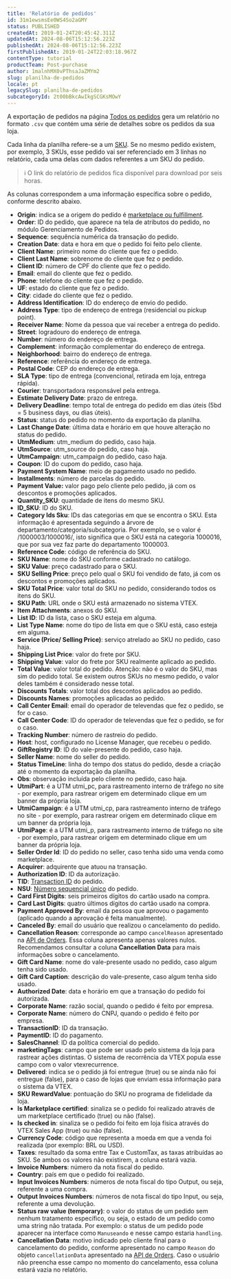 ```yaml
---
title: 'Relatório de pedidos'
id: 31m1ewsmsEe0WS4So2aGMY
status: PUBLISHED
createdAt: 2019-01-24T20:45:42.311Z
updatedAt: 2024-08-06T15:12:56.223Z
publishedAt: 2024-08-06T15:12:56.223Z
firstPublishedAt: 2019-01-24T22:03:18.967Z
contentType: tutorial
productTeam: Post-purchase
author: 1malnhMX0vPThsaJaZMYm2
slug: planilha-de-pedidos
locale: pt
legacySlug: planilha-de-pedidos
subcategoryId: 2t00bBkcAwIkgSCGKsMOwY
---
```


A exportação de pedidos na página [Todos os pedidos](https://help.vtex.com/pt/tutorial/todos-os-pedidos--2QTduKHAJMFIZ3BAsi6Pi) gera um relatório no formato `.csv` que contém uma série de detalhes sobre os pedidos da sua loja.

Cada linha da planilha refere-se a um [SKU](https://help.vtex.com/pt/tutorial/o-que-e-um-sku--1K75s4RXAQyOuGUYKMM68u). Se no mesmo pedido existem, por exemplo, 3 SKUs, esse pedido vai ser referenciado em 3 linhas no relatório, cada uma delas com dados referentes a um SKU do pedido.

>ℹ️ O link do relatório de pedidos fica disponível para download por seis horas.

As colunas correspondem a uma informação específica sobre o pedido, conforme descrito abaixo.

*   **Origin**: indica se a origem do pedido é [marketplace ou fulfillment](https://help.vtex.com/pt/tutorial/estrategias-de-marketplace-na-vtex--tutorials_402).
*   **Order**: ID do pedido, que aparece na tela de atributos do pedido, no módulo Gerenciamento de Pedidos.
*   **Sequence**: sequência numérica da transação do pedido.
*   **Creation Date**: data e hora em que o pedido foi feito pelo cliente.
*   **Client Name**: primeiro nome do cliente que fez o pedido.
*   **Client Last Name**: sobrenome do cliente que fez o pedido.
*   **Client ID**: número de CPF do cliente que fez o pedido.
*   **Email**: email do cliente que fez o pedido.
*   **Phone**: telefone do cliente que fez o pedido.
*   **UF**: estado do cliente que fez o pedido.
*   **City**: cidade do cliente que fez o pedido.
*   **Address Identification**: ID do endereço de envio do pedido.
*   **Address Type**: tipo de endereço de entrega (residencial ou pickup point).
*   **Receiver Name**: Nome da pessoa que vai receber a entrega do pedido.
*   **Street**: logradouro do endereço de entrega.
*   **Number**: número do endereço de entrega.
*   **Complement**: informação complementar do endereço de entrega.
*   **Neighborhood**: bairro do endereço de entrega.
*   **Reference**: referência do endereço de entrega.
*   **Postal  Code**: CEP do endereço de entrega.
*   **SLA Type**: tipo de entrega (convencional, retirada em loja, entrega rápida).
*   **Courier**: transportadora responsável pela entrega.
*   **Estimate Delivery Date**: prazo de entrega.
*   **Delivery Deadline**: tempo total de entrega do pedido em dias úteis (5bd = 5 business days, ou dias úteis).
*   **Status**: status do pedido no momento da exportação da planilha.
*   **Last Change Date**: última data e horário em que houve alteração no status do pedido.
*   **UtmMedium**: utm_medium do pedido, caso haja.
*   **UtmSource**: utm_source do pedido, caso haja.
*   **UtmCampaign**: utm_campaign do pedido, caso haja.
*   **Coupon**: ID do cupom do pedido, caso haja.
*   **Payment System Name**: meio de pagamento usado no pedido.
*   **Installments**: número de parcelas do pedido.
*   **Payment Value:** valor pago pelo cliente pelo pedido, já com os descontos e promoções aplicados.
*   **Quantity_SKU**: quantidade de itens do mesmo SKU.
*   **ID_SKU**: ID do SKU.
*   **Category Ids Sku**: IDs das categorias em que se encontra o SKU. Esta informação é apresentada seguindo a árvore de departamento/categoria/subcategoria. Por exemplo, se o valor é /1000003/1000016/, isto significa que o SKU está na categoria 1000016, que por sua vez faz parte do departamento 1000003.
*   **Reference Code**: código de referência do SKU.
*   **SKU Name**: nome do SKU conforme cadastrado no catálogo.
*   **SKU Value**: preço cadastrado para o SKU.
*   **SKU Selling Price**: preço pelo qual o SKU foi vendido de fato, já com os descontos e promoções aplicados.
*   **SKU Total Price**: valor total do SKU no pedido, considerando todos os itens do SKU.
*   **SKU Path**: URL onde o SKU está armazenado no sistema VTEX.
*   **Item Attachments**: anexos do SKU.
*   **List ID**: ID da lista, caso o SKU esteja em alguma.
*   **List Type Name**: nome do tipo de lista em que o SKU está, caso esteja em alguma.
*   **Service (Price/ Selling Price)**: serviço atrelado ao SKU no pedido, caso haja.
*   **Shipping List Price**: valor do frete por SKU.
*   **Shipping Value**: valor do frete por SKU realmente aplicado ao pedido.
*   **Total Value**: valor total do pedido. Atenção: não é o valor do SKU, mas sim do pedido total. Se existem outros SKUs no mesmo pedido, o valor deles também é considerado nesse total.
*   **Discounts Totals**: valor total dos descontos aplicados ao pedido.
*   **Discounts Names**: promoções aplicadas ao pedido.
*   **Call Center Email**: email do operador de televendas que fez o pedido, se for o caso.
*   **Call Center Code**: ID do operador de televendas que fez o pedido, se for o caso.
*   **Tracking Number**: número de rastreio do pedido.
*   **Host**: host, configurado no License Manager, que recebeu o pedido.
*   **GiftRegistry ID**: ID do vale-presente do pedido, caso haja.
*   **Seller Name**: nome do seller do pedido.
*   **Status TimeLine**: linha do tempo dos status do pedido, desde a criação até o momento da exportação da planilha.
*   **Obs**: observação incluída pelo cliente no pedido, caso haja.
*   **UtmiPart**: é a UTM utmi_pc, para rastreamento interno de tráfego no site - por exemplo, para rastrear origem em determinado clique em um banner da própria loja.
*   **UtmiCampaign**: é a UTM utmi_cp, para rastreamento interno de tráfego no site - por exemplo, para rastrear origem em determinado clique em um banner da própria loja.
*   **UtmiPage**: é a UTM utmi_p, para rastreamento interno de tráfego no site - por exemplo, para rastrear origem em determinado clique em um banner da própria loja.
*   **Seller Order Id**: ID do pedido no seller, caso tenha sido uma venda como marketplace.
*   **Acquirer**: adquirente que atuou na transação.
*   **Authorization ID**: ID da autorização.
*   **TID**: [Transaction ID](https://help.vtex.com/pt/tutorial/como-achar-nsu-e-tid-do-pedido--frequentlyAskedQuestions_477) do pedido.
*   **NSU**: [Número sequencial único](https://help.vtex.com/pt/tutorial/como-achar-nsu-e-tid-do-pedido--frequentlyAskedQuestions_477) do pedido.
*   **Card First Digits**: seis primeiros dígitos do cartão usado na compra.
*   **Card Last Digits**: quatro últimos dígitos do cartão usado na compra.
*   **Payment Approved By**: email da pessoa que aprovou o pagamento (aplicado quando a aprovação é feita manualmente).
*   **Canceled By**: email do usuário que realizou o cancelamento do pedido.
*   **Cancellation Reason**: corresponde ao campo `cancelReason` apresentado na [API de Orders](https://developers.vtex.com/docs/api-reference/orders-api#post-/api/oms/pvt/orders/-orderId-/cancel). Essa coluna apresenta apenas valores nulos. Recomendamos consultar a coluna **Cancellation Data** para mais informações sobre o cancelamento.
*   **Gift Card Name**: nome do vale-presente usado no pedido, caso algum tenha sido usado.
*   **Gift Card Caption**: descrição do vale-presente, caso algum tenha sido usado.
*   **Authorized Date**: data e horário em que a transação do pedido foi autorizada.
*   **Corporate Name**: razão social, quando o pedido é feito por empresa.
*   **Corporate Name**: número do CNPJ, quando o pedido é feito por empresa.
*   **TransactionID**: ID da transação.
*   **PaymentID**: ID do pagamento.
*   **SalesChannel**: ID da política comercial do pedido.
*   **marketingTags**: campo que pode ser usado pelo sistema da loja para rastrear ações distintas. O sistema de recorrência da VTEX popula esse campo com o valor vtexrecurrence.
*   **Delivered**: indica se o pedido já foi entregue (true) ou se ainda não foi entregue (false), para o caso de lojas que enviam essa informação para o sistema da VTEX.
*   **SKU RewardValue**: pontuação do SKU no programa de fidelidade da loja.
*   **Is Marketplace certified**: sinaliza se o pedido foi realizado através de um marketplace certificado (true) ou não (false).
*   **Is checked in**: sinaliza se o pedido foi feito em loja física através do VTEX Sales App (true) ou não (false).
*   **Currency Code**: código que representa a moeda em que a venda foi realizada (por exemplo: BRL ou USD).
*   **Taxes**: resultado da soma entre Tax e CustomTax, as taxas atribuídas ao SKU. Se ambos os valores não existirem, a coluna estará vazia.
*   **Invoice Numbers**: número da nota fiscal do pedido.
*   **Country**: país em que o pedido foi realizado.
*   **Input Invoices Numbers**: números de nota fiscal do tipo Output, ou seja, referente a uma compra.
*   **Output Invoices Numbers**: números de nota fiscal do tipo Input, ou seja, referente a uma devolução.
*   **Status raw value (temporary)**: o valor do status de um pedido sem nenhum tratamento específico, ou seja, o estado de um pedido como uma string não tratada. Por exemplo: o status de um pedido pode aparecer na interface como `Manuseando` e nesse campo estaria `handling`.
*   **Cancellation Data**: motivo indicado pelo cliente final para o cancelamento do pedido, conforme apresentado no campo `Reason` do objeto `cancellationData` apresentado na [API de Orders](https://developers.vtex.com/docs/api-reference/orders-api#post-/api/oms/pvt/orders/-orderId-/cancel). Caso o usuário não preencha esse campo no momento do cancelamento, essa coluna estará vazia no relatório.
